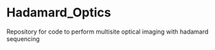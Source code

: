 # Hadamard_Optics
Repository for code to perform multisite optical imaging with hadamard sequencing
